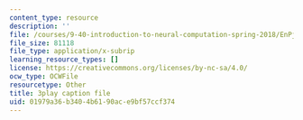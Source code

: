 ```yaml
---
content_type: resource
description: ''
file: /courses/9-40-introduction-to-neural-computation-spring-2018/EnPjyNsEHQM_captions.vtt
file_size: 81118
file_type: application/x-subrip
learning_resource_types: []
license: https://creativecommons.org/licenses/by-nc-sa/4.0/
ocw_type: OCWFile
resourcetype: Other
title: 3play caption file
uid: 01979a36-b340-4b61-90ac-e9bf57ccf374
---
```

